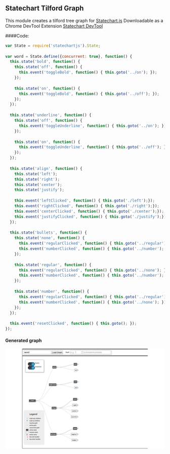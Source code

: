 ## Statechart Tilford Graph

This module creates a tilford tree graph for [Statechart.js](https://github.com/burrows/statechart.js/tree/master)
Downloadable as a Chrome DevTool Extension [Statechart DevTool](https://chrome.google.com/webstore/detail/statechartjs-devtool/oibjblkmkmnfljnlolcgfbbknepcgafk)

####Code:
```javascript
var State = require('statechartjs').State;

var word = State.define({concurrent: true}, function() {
  this.state('bold', function() {
    this.state('off', function() {
      this.event('toggleBold', function() { this.goto('../on'); });
    });

    this.state('on', function() {
      this.event('toggleBold', function() { this.goto('../off'); });
    });
  });

  this.state('underline', function() {
    this.state('off', function() {
      this.event('toggleUnderline', function() { this.goto('../on'); });
    });

    this.state('on', function() {
      this.event('toggleUnderline', function() { this.goto('../off'); });
    });
  });

  this.state('align', function() {
    this.state('left');
    this.state('right');
    this.state('center');
    this.state('justify');

    this.event('leftClicked', function() { this.goto('./left');});
    this.event('rightClicked', function() { this.goto('./right');});
    this.event('centerClicked', function() { this.goto('./center');});
    this.event('justifyClicked', function() { this.goto('./justify');});
  });

  this.state('bullets', function() {
    this.state('none', function() {
      this.event('regularClicked', function() { this.goto('../regular'); })
      this.event('numberClicked', function() { this.goto('../number'); })
    });

    this.state('regular', function() {
      this.event('regularClicked', function() { this.goto('../none'); })
      this.event('numberClicked', function() { this.goto('../number'); })
    });

    this.state('number', function() {
      this.event('regularClicked', function() { this.goto('../regular'); })
      this.event('numberClicked', function() { this.goto('../none'); })
    });
  });

  this.event('resetClicked', function() { this.goto(); });
});
```

#### Generated graph
![graph](https://github.com/congwenm/statechart_graph/blob/master/samplestate.png)
